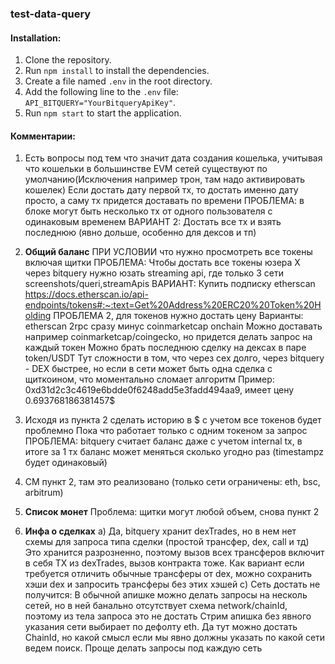 ### test-data-query

#### Installation:

1. Clone the repository.
2. Run `npm install` to install the dependencies.
3. Create a file named `.env` in the root directory.
4. Add the following line to the `.env` file: `API_BITQUERY="YourBitqueryApiKey"`.
5. Run `npm start` to start the application.

#### Комментарии:

1. Есть вопросы под тем что значит дата создания кошелька, учитывая что кошельки в большинстве
   EVM сетей существуют по умолчанию(Исключения например трон, там надо активировать кошелек)
   Если достать дату первой тх, то достать именно дату просто, а саму тх придется доставать по времени
   ПРОБЛЕМА: в блоке могут быть несколько тх от одного пользователя с одинаковым временем
   ВАРИАНТ 2: Достать все тх и взять последнюю (явно дольше, особенно для дексов и тп)

2. **Общий баланс**
   ПРИ УСЛОВИИ что нужно просмотреть все токены включая щитки
   ПРОБЛЕМА: Чтобы достать все токены юзера Х через bitquery нужно юзать streaming api, где только 3 сети
   screenshots/queri,streamApis
   ВАРИАНТ: Купить подписку etherscan
   https://docs.etherscan.io/api-endpoints/tokens#:~:text=Get%20Address%20ERC20%20Token%20Holding
   ПРОБЛЕМА 2, для токенов нужно достать цену
   Варианты:
   etherscan 2rpc сразу минус
   coinmarketcap
   onchain
   Можно доставать например coinmarketcap/coingecko, но придется делать запрос на каждый токен
   Можно брать последнюю сделку на дексах в паре token/USDT
   Тут сложности в том, что через cex долго, через bitquery - DEX быстрее, но
   если в сети может быть одна сделка с щиткоином, что моментально сломает алгоритм
   Пример: 0xd31d2c3c4619e6bdde0f6248add5e3fadd494aa9, имеет цену 0.693768186381457$
3. Исходя из пункта 2 сделать историю в $ с учетом все токенов будет проблемно
   Пока что работает только с одним токеном за запрос
   ПРОБЛЕМА: bitquery считает баланс даже с учетом internal tx, в итоге за 1 тх
   баланс может меняться сколько угодно раз (timestampz будет одинаковый)
4. СМ пункт 2, там это реализовано (только сети ограничены: eth, bsc, arbitrum)
5. **Список монет**
   Проблема: щитки могут любой объем, снова пункт 2
6. **Инфа о сделках**
   a) Да, bitquery хранит dexTrades, но в нем нет схемы для запроса типа сделки
   (простой трансфер, dex, call и тд)
   Это хранится разрозненно, поэтому вызов всех трансферов включит в себя TX из
   dexTrades, вызов контракта тоже. Как вариант если требуется отличить обычные трансферы от dex,
   можно сохранить хэши dex и запросить трансферы без этих хэшей
   c) Сеть достать не получится:
   В обычной апишке можно делать запросы на несколь сетей, но в ней банально отсутствует схема
   network/chainId, поэтому из тела запроса это не достать
   Стрим апишка без явного указания сети выбирает по дефолту eth.
   Да тут можно достать ChainId, но какой смысл если мы явно должны указать
   по какой сети ведем поиск.
   Проще делать запросы под каждую сеть
